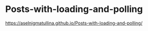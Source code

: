 # Posts-with-loading-and-polling

https://aselnigmatullina.github.io/Posts-with-loading-and-polling/

